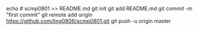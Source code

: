 echo # scmp0801 >> README.md
git init
git add README.md
git commit -m "first commit"
git remote add origin https://github.com/ling0806/scmp0801.git
git push -u origin master
